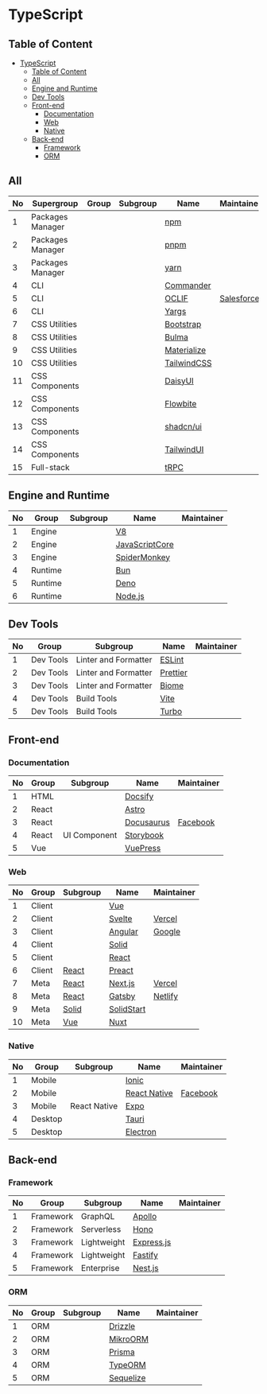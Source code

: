 # TypeScript

## Table of Content

- [TypeScript](#typescript)
  - [Table of Content](#table-of-content)
  - [All](#all)
  - [Engine and Runtime](#engine-and-runtime)
  - [Dev Tools](#dev-tools)
  - [Front-end](#front-end)
    - [Documentation](#documentation)
    - [Web](#web)
    - [Native](#native)
  - [Back-end](#back-end)
    - [Framework](#framework)
    - [ORM](#orm)

## All

| No  | Supergroup       | Group | Subgroup | Name                                       | Maintainer               |
| --- | ---------------- | ----- | -------- | ------------------------------------------ | ------------------------ |
| 1   | Packages Manager |       |          | [npm](https://www.npmjs.com/)              |                          |
| 2   | Packages Manager |       |          | [pnpm](https://pnpm.io/)                   |                          |
| 3   | Packages Manager |       |          | [yarn](https://yarnpkg.com/)               |                          |
| 4   | CLI              |       |          | [Commander][commander]                     |                          |
| 5   | CLI              |       |          | [OCLIF](https://oclif.io/)                 | [Salesforce][salesforce] |
| 6   | CLI              |       |          | [Yargs](https://yargs.js.org/)             |                          |
| 7   | CSS Utilities    |       |          | [Bootstrap](https://getbootstrap.com/)     |                          |
| 8   | CSS Utilities    |       |          | [Bulma](https://bulma.io/)                 |                          |
| 9   | CSS Utilities    |       |          | [Materialize](https://materializecss.com/) |                          |
| 10  | CSS Utilities    |       |          | [TailwindCSS](https://tailwindcss.com/)    |                          |
| 11  | CSS Components   |       |          | [DaisyUI](https://daisyui.com/)            |                          |
| 12  | CSS Components   |       |          | [Flowbite](https://flowbite.com/)          |                          |
| 13  | CSS Components   |       |          | [shadcn/ui](https://ui.shadcn.com/)        |                          |
| 14  | CSS Components   |       |          | [TailwindUI](https://tailwindui.com/)      |                          |
| 15  | Full-stack       |       |          | [tRPC](https://trpc.io/)                   |                          |

## Engine and Runtime

| No  | Group   | Subgroup | Name                                      | Maintainer |
| --- | ------- | -------- | ----------------------------------------- | ---------- |
| 1   | Engine  |          | [V8](https://v8.dev/)                     |            |
| 2   | Engine  |          | [JavaScriptCore][jsc]                     |            |
| 3   | Engine  |          | [SpiderMonkey](https://spidermonkey.dev/) |            |
| 4   | Runtime |          | [Bun](https://bun.sh/)                    |            |
| 5   | Runtime |          | [Deno](https://deno.com/)                 |            |
| 6   | Runtime |          | [Node.js](https://nodejs.org/en)          |            |

## Dev Tools

| No  | Group     | Subgroup             | Name                             | Maintainer |
| --- | --------- | -------------------- | -------------------------------- | ---------- |
| 1   | Dev Tools | Linter and Formatter | [ESLint](https://eslint.org/)    |            |
| 2   | Dev Tools | Linter and Formatter | [Prettier](https://prettier.io/) |            |
| 3   | Dev Tools | Linter and Formatter | [Biome](https://biomejs.dev/)    |            |
| 4   | Dev Tools | Build Tools          | [Vite](https://vite.dev/)        |            |
| 5   | Dev Tools | Build Tools          | [Turbo](https://turbo.build/)    |            |

## Front-end

### Documentation

| No  | Group | Subgroup     | Name                                    | Maintainer           |
| --- | ----- | ------------ | --------------------------------------- | -------------------- |
| 1   | HTML  |              | [Docsify](https://docsify.js.org/)      |                      |
| 2   | React |              | [Astro](https://astro.build/)           |                      |
| 3   | React |              | [Docusaurus](https://docusaurus.io/)    | [Facebook][facebook] |
| 4   | React | UI Component | [Storybook](https://storybook.js.org/)  |                      |
| 5   | Vue   |              | [VuePress](https://vuepress.vuejs.org/) |                      |

### Web

| No  | Group  | Subgroup       | Name                            | Maintainer                               |
| --- | ------ | -------------- | ------------------------------- | ---------------------------------------- |
| 1   | Client |                | [Vue](https://vuejs.org/)       |                                          |
| 2   | Client |                | [Svelte](https://svelte.dev/)   | [Vercel](https://vercel.com)             |
| 3   | Client |                | [Angular](https://angular.dev/) | [Google](https://developers.google.com/) |
| 4   | Client |                | [Solid][solid]                  |                                          |
| 5   | Client |                | [React][react]                  |                                          |
| 6   | Client | [React][react] | [Preact](https://preactjs.com/) |                                          |
| 7   | Meta   | [React][react] | [Next.js](https://nextjs.org/)  | [Vercel](https://vercel.com)             |
| 8   | Meta   | [React][react] | [Gatsby][gatsby]                | [Netlify](https://www.netlify.com/)      |
| 9   | Meta   | [Solid][solid] | [SolidStart][solid-start]       |                                          |
| 10  | Meta   | [Vue][vue]     | [Nuxt](https://nuxt.com/)       |                                          |

### Native

| No  | Group   | Subgroup     | Name                                     | Maintainer           |
| --- | ------- | ------------ | ---------------------------------------- | -------------------- |
| 1   | Mobile  |              | [Ionic](https://ionicframework.com/)     |                      |
| 2   | Mobile  |              | [React Native](https://reactnative.dev/) | [Facebook][facebook] |
| 3   | Mobile  | React Native | [Expo](https://expo.dev/)                |                      |
| 4   | Desktop |              | [Tauri](https://tauri.app/)              |                      |
| 5   | Desktop |              | [Electron](https://www.electronjs.org/)  |                      |

## Back-end

### Framework

| No  | Group     | Subgroup    | Name                                     | Maintainer |
| --- | --------- | ----------- | ---------------------------------------- | ---------- |
| 1   | Framework | GraphQL     | [Apollo](https://www.apollographql.com/) |            |
| 2   | Framework | Serverless  | [Hono](https://hono.dev/)                |            |
| 3   | Framework | Lightweight | [Express.js](https://expressjs.com/)     |            |
| 4   | Framework | Lightweight | [Fastify](https://fastify.dev/)          |            |
| 5   | Framework | Enterprise  | [Nest.js](https://nestjs.com/)           |            |

### ORM

| No  | Group | Subgroup | Name                                 | Maintainer |
| --- | ----- | -------- | ------------------------------------ | ---------- |
| 1   | ORM   |          | [Drizzle](https://orm.drizzle.team/) |            |
| 2   | ORM   |          | [MikroORM](https://mikro-orm.io/)    |            |
| 3   | ORM   |          | [Prisma](https://www.prisma.io/)     |            |
| 4   | ORM   |          | [TypeORM](https://typeorm.io/)       |            |
| 5   | ORM   |          | [Sequelize](https://sequelize.org/)  |            |

[commander]: https://github.com/tj/commander.js
[facebook]: https://developers.facebook.com/
[gatsby]: https://www.gatsbyjs.com/
[jsc]: https://developer.apple.com/documentation/javascriptcore
[react]: https://react.dev/
[salesforce]: https://developer.salesforce.com/
[solid]: https://www.solidjs.com/
[solid-start]: https://start.solidjs.com/
[vue]: https://vuejs.org/
